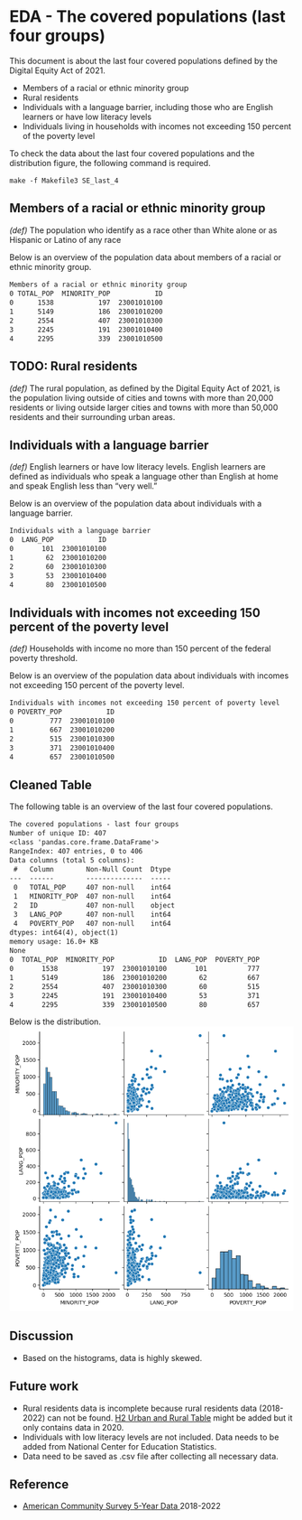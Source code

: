 # EDA - The covered populations (last four groups)

This document is about the last four covered populations defined by the Digital Equity Act of 2021.
- Members of a racial or ethnic minority group
- Rural residents
- Individuals with a language barrier, including those who are English learners or have low literacy levels
- Individuals living in households with incomes not exceeding 150 percent of the poverty level

To check the data about the last four covered populations and the distribution figure, the following command is required. 
```
make -f Makefile3 SE_last_4
```

## Members of a racial or ethnic minority group
_(def)_ The population who identify as a race other than White alone or as Hispanic or Latino of any
race

Below is an overview of the population data about members of a racial or ethnic minority group.
```
Members of a racial or ethnic minority group
0 TOTAL_POP  MINORITY_POP           ID
0      1538           197  23001010100
1      5149           186  23001010200
2      2554           407  23001010300
3      2245           191  23001010400
4      2295           339  23001010500
```

## TODO: Rural residents
_(def)_ The rural population, as defined by the Digital Equity Act of 2021, is the population living
outside of cities and towns with more than 20,000 residents or living outside larger cities and
towns with more than 50,000 residents and their surrounding urban areas.

## Individuals with a language barrier
_(def)_ English learners or have low literacy levels. English learners are defined as individuals who
speak a language other than English at home and speak English less than “very well.”

Below is an overview of the population data about individuals with a language barrier.
```
Individuals with a language barrier
0  LANG_POP           ID
0       101  23001010100
1        62  23001010200
2        60  23001010300
3        53  23001010400
4        80  23001010500
```
## Individuals with incomes not exceeding 150 percent of the poverty level
_(def)_ Households with income no more than 150 percent of the federal poverty threshold.

Below is an overview of the population data about individuals with incomes not exceeding 150 percent of the poverty level.
```
Individuals with incomes not exceeding 150 percent of poverty level
0 POVERTY_POP           ID
0         777  23001010100
1         667  23001010200
2         515  23001010300
3         371  23001010400
4         657  23001010500
```

## Cleaned Table
The following table is an overview of the last four covered populations.
```
The covered populations - last four groups
Number of unique ID: 407
<class 'pandas.core.frame.DataFrame'>
RangeIndex: 407 entries, 0 to 406
Data columns (total 5 columns):
 #   Column        Non-Null Count  Dtype
---  ------        --------------  -----
 0   TOTAL_POP     407 non-null    int64
 1   MINORITY_POP  407 non-null    int64
 2   ID            407 non-null    object
 3   LANG_POP      407 non-null    int64
 4   POVERTY_POP   407 non-null    int64
dtypes: int64(4), object(1)
memory usage: 16.0+ KB
None
0  TOTAL_POP  MINORITY_POP           ID  LANG_POP  POVERTY_POP
0       1538           197  23001010100       101          777
1       5149           186  23001010200        62          667
2       2554           407  23001010300        60          515
3       2245           191  23001010400        53          371
4       2295           339  23001010500        80          657
```

Below is the distribution. 
<img src="img/covered_pop_last_4_scatter.png">

## Discussion
- Based on the histograms, data is highly skewed. 

## Future work
- Rural residents data is incomplete because rural residents data (2018-2022) can not be found. [H2 Urban and Rural Table](https://data.census.gov/table/DECENNIALDHC2020.H2?q=rural&g=040XX00US23$1400000) might be added but it only contains data in 2020. 
- Individuals with low literacy levels are not included. Data needs to be added from National Center for Education Statistics. 
- Data need to be saved as .csv file after collecting all necessary data. 

## Reference
- [American Community Survey 5-Year Data ](https://www.census.gov/data/developers/data-sets/acs-5year.html) 2018-2022 